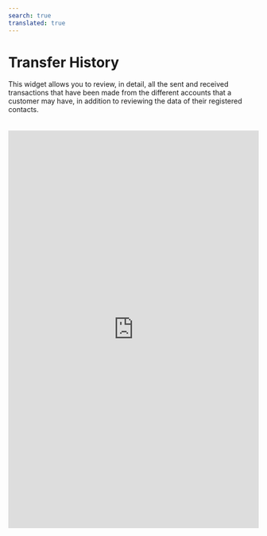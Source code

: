 ```yaml
---
search: true
translated: true
---
```


# Transfer History

This widget allows you to review, in detail, all the sent and received transactions that have been made from the different accounts that a customer may have, in addition to reviewing the data of their registered contacts.

<iframe id="widgetFrame" src="https://widgets.modyo.com/personas/retail-transfers" width="100%"  frameBorder="0" style="min-height:800px;overflow:auto;margin-top:20px;"/>

| Feature  | Description  |
| -----| -----|
| Transfer History  | Displays the transaction details sent and received from the customer's account. Includes the amount of the transfer, the available balance, and the contact name, as appropriate. |
| Third-party Transfers  | Filters the widget to only show information regarding transfers to third parties made by the customer.  |
| Transfers between my Accounts | Filters the widget to only show information regarding transfers made between the customer's own accounts.  |
| Contacts | Allows customers to review and edit contact information that are already entered in the customer's account. Displays information such as name, bank, account type and account number.  |  
| Add Contact | Add new destination accounts to Contacts. Includes fields to define the name, bank, account type, account number, ID and recipient's email. |
